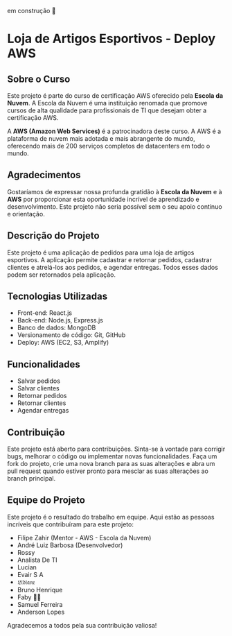 em construção 🚧

# Loja de Artigos Esportivos - Deploy AWS

## Sobre o Curso

Este projeto é parte do curso de certificação AWS oferecido pela **Escola da Nuvem**. A Escola da Nuvem é uma instituição renomada que promove cursos de alta qualidade para profissionais de TI que desejam obter a certificação AWS.

A **AWS (Amazon Web Services)** é a patrocinadora deste curso. A AWS é a plataforma de nuvem mais adotada e mais abrangente do mundo, oferecendo mais de 200 serviços completos de datacenters em todo o mundo.

## Agradecimentos

Gostaríamos de expressar nossa profunda gratidão à **Escola da Nuvem** e à **AWS** por proporcionar esta oportunidade incrível de aprendizado e desenvolvimento. Este projeto não seria possível sem o seu apoio contínuo e orientação.

## Descrição do Projeto

Este projeto é uma aplicação de pedidos para uma loja de artigos esportivos. A aplicação permite cadastrar e retornar pedidos, cadastrar clientes e atrelá-los aos pedidos, e agendar entregas. Todos esses dados podem ser retornados pela aplicação.

## Tecnologias Utilizadas

- Front-end: React.js
- Back-end: Node.js, Express.js
- Banco de dados: MongoDB
- Versionamento de código: Git, GitHub
- Deploy: AWS (EC2, S3, Amplify)

## Funcionalidades

- Salvar pedidos
- Salvar clientes
- Retornar pedidos
- Retornar clientes
- Agendar entregas

## Contribuição

Este projeto está aberto para contribuições. Sinta-se à vontade para corrigir bugs, melhorar o código ou implementar novas funcionalidades. Faça um fork do projeto, crie uma nova branch para as suas alterações e abra um pull request quando estiver pronto para mesclar as suas alterações ao branch principal.

## Equipe do Projeto

Este projeto é o resultado do trabalho em equipe. Aqui estão as pessoas incríveis que contribuíram para este projeto:


- Filipe Zahir (Mentor - AWS - Escola da Nuvem)
- André Luiz Barbosa (Desenvolvedor)
- Rossy
- Analista De TI
- Lucian
- Evair S A
- 𝔏𝔦𝔡𝔦𝔞𝔫𝔢
- Bruno Henrique
- Faby 🦋🚀
- Samuel Ferreira
- Anderson Lopes

Agradecemos a todos pela sua contribuição valiosa!


